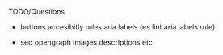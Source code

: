 TODO/Questions

- buttons accesibitly rules aria labels (es lint aria labels rule)

- seo opengraph images descriptions etc

